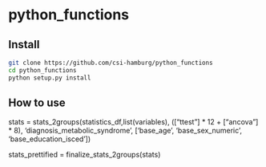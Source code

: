 python_functions
================

<!-- WARNING: THIS FILE WAS AUTOGENERATED! DO NOT EDIT! -->

## Install

``` sh
git clone https://github.com/csi-hamburg/python_functions
cd python_functions
python setup.py install
```

## How to use

stats = stats_2groups(statistics_df,list(variables), (\[“ttest”\] \*
12 + \[“ancova”\] \* 8), ‘diagnosis_metabolic_syndrome’, \[‘base_age’,
‘base_sex_numeric’, ‘base_education_isced’\])

stats_prettified = finalize_stats_2groups(stats)
